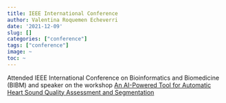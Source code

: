 ```yaml
---
title: IEEE International Conference
author: Valentina Roquemen Echeverri
date: '2021-12-09'
slug: []
categories: ["conference"]
tags: ["conference"]
image: ~
toc: ~
---
```


Attended IEEE International Conference on Bioinformatics and Biomedicine (BIBM) and speaker on the workshop [An AI-Powered Tool for Automatic Heart Sound Quality Assessment and Segmentation](https://ieeexplore.ieee.org/document/9669514)

